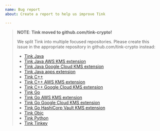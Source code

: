 ```yaml
---
name: Bug report
about: Create a report to help us improve Tink

---
```


> **NOTE**: **Tink moved to github.com/tink-crypto!**
>
> We split Tink into multiple focused repositories.
> Please create this issue in the appropriate repository in
> github.com/tink-crypto instead:
>
> *   [Tink Java](https://github.com/tink-crypto/tink-java/issues/new?template=bug_report.md)
> *   [Tink Java AWS KMS extension](https://github.com/tink-crypto/tink-java-awskms/issues/new?template=bug_report.md)
> *   [Tink Java Google Cloud KMS extension](https://github.com/tink-crypto/tink-java-gcpkms/issues/new?template=bug_report.md)
> *   [Tink Java apps extension](https://github.com/tink-crypto/tink-java-apps/issues/new?template=bug_report.md)
> *   [Tink C++](https://github.com/tink-crypto/tink-cc/issues/new?template=bug_report.md)
> *   [Tink C++ AWS KMS extension](https://github.com/tink-crypto/tink-cc-awskms/issues/new?template=bug_report.md)
> *   [Tink C++ Google Cloud KMS extension](https://github.com/tink-crypto/tink-cc-gcpkms/issues/new?template=bug_report.md)
> *   [Tink Go](https://github.com/tink-crypto/tink-go/issues/new?template=bug_report.md)
> *   [Tink Go AWS KMS extension](https://github.com/tink-crypto/tink-go-awskms/issues/new?template=bug_report.md)
> *   [Tink Go Google Cloud KMS extension](https://github.com/tink-crypto/tink-go-gcpkms/issues/new?template=bug_report.md)
> *   [Tink Go HashiCorp Vault KMS extension](https://github.com/tink-crypto/tink-go-hcvault/issues/new?template=bug_report.md)
> *   [Tink Objc](https://github.com/tink-crypto/tink-objc/issues/new?template=bug_report.md)
> *   [Tink Python](https://github.com/tink-crypto/tink-py/issues/new?template=bug_report.md)
> *   [Tink Tinkey](https://github.com/tink-crypto/tink-tinkey/issues/new?template=bug_report.md)
